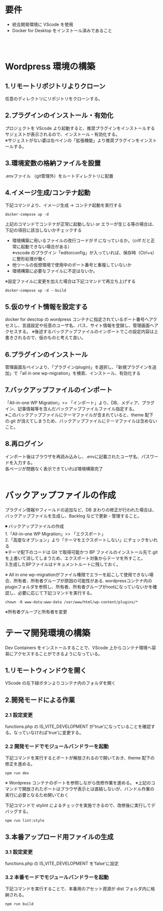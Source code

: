 # 要件

- 統合開発環境に VScode を使用
- Docker for Desktop をインストール済みであること
<br>
<br>

# Wordpress 環境の構築

## 1.リモートリポジトリよりクローン

任意のディレクトリにリポジトリをクローンする。

## 2.プラグインのインストール・有効化

プロジェクトを VScode より起動すると、推奨プラグインをインストールするサジェストが表示されるので、インストール・有効化する。  
※サジェストがない婆は左ペインの「拡張機能」より推奨プラグインをインストールする。

## 3.環境変数の格納ファイルを設置

.envファイル （git管理外）をルートディレクトリに配置

## 4.イメージ生成/コンテナ起動

下記コマンドより、イメージ生成 → コンテナ起動を実行する

```
docker-compose up -d
```

上記のコマンドでコンテナが正常に起動しない or エラーが生じる等の場合は、下記の項目に該当しないかチェックする

- 環境構築に用いるファイルの改行コードが lf になっているか。（crlf だと正常に起動できない場合がある）  
  ※vscode のプラグイン「editorconfig」が入っていれば、保存時（Ctrl+s）に整形処理が働く
- 他ツールの仮想環境で使用中のポート番号と重複していないか
- 環境構築に必要なファイルに不足はないか。

※設定ファイルに変更を加えた場合は下記コマンドで再立ち上げする  

```
docker-compose up -d --build
```

## 5.仮のサイト情報を設定する

docker for desctop の wordpress コンテナに指定されているポート番号へアクセスし、言語設定や任意のユーザ名、パス、サイト情報を登録し、管理画面へアクセスする。
※後述するバックアップファイルのインポートでこの設定内容は上書きされるので、仮のものと考えて良い。

## 6.プラグインのインストール

管理画面左ペインより、「プラグイン(plugin)」を選択し、「新規プラグインを追加」で「all in one wp-migration」を検索、インストール、有効化する

## 7.バックアップファイルのインポート

「All-in-one WP Migration」>> 「インポート」より、DB、メディア、プラグイン、記事情報等を含んだバックアップファイルファイル指定する。  
※このバックアップファイルにテーマファイルが含まれていると、theme 配下の.git が消えてしまうため、バックアップファイルにテーマファイルは含めないこと。

## 8.再ログイン

インポート後はブラウザを再読み込みし、.envに記載されたユーザ名、パスワードを入力する。  
各ページが問題なく表示できていれば環境構築完了
<br>
<br>

# バックアップファイルの作成

プラグイン情報やフィールドの追加など、DB まわりの修正が行われた場合は、バックアップファイルを生成し、Backlog などで更新・管理すること。

◾️ バックアップファイルの作成  
1.「All-in-one WP Migration」>> 「エクスポート」  
2.「高度なオプション」より「テーマをエクスポートしない」にチェックをいれる  
※テーマ配下のコードは Git で取得可能かつ BP ファイルのインストール先で.git を上書いて消してしまうため、エクスポート対象からテーマを外すこと。  
3.生成したBPファイルはドキュメントルートに残しておく。

※ All in one wp-migrationがファイル権限でエラーを起こして使用できない場合、所有者、所有者グループが原因の可能性がある.
wordpressコンテナ内のpluginフォルダを参照し、所有者、所有者グループがrootになっていないかを確認し、必要に応じて下記コマンドを実行する。  


```
chown -R www-data:www-data /var/www/html/wp-content/plugins/*
```
※所有者グループと所有者を変更

# テーマ開発環境の構築

Dev Containers をインストールすることで、VScode 上からコンテナ環境へ容易にアクセスすることができるようになっている。

## 1.リモートウィンドウを開く

VScode の左下緑ボタンよりコンテナ内のフォルダを開く

## 2.開発モードによる作業

### 2.1 設定変更

functions.php の IS_VITE_DEVELOPMENT が'true'になっていることを確認する。なっていなければ'true'に変更する。

### 2.2 開発モードでモジュールバンドラーを起動

下記コマンドを実行するとポートが解放されるので開いておき、theme 配下の修正を進める。

```
npm run dev
```

※ Wordpress コンテナのポートを参照しながら改修作業を進める。
※上記のコマンドで開放されたポートはブラウザ表示とは直結しないが、バンドル作業の実行に必要となるため開いておく

下記コマンドで stylint によるチェックを実施できるので、改修後に実行してデバッグする。

```
npm run lint:style
```

## 3.本番アップロード用ファイルの生成

### 3.1 設定変更

functions.php の IS_VITE_DEVELOPMENT を'false'に設定

### 3.2 本番モードでモジュールバンドラーを起動

下記コマンドを実行することで、本番用のアセット資源が dist フォルダ内に格納される。

```
npm run build
```
